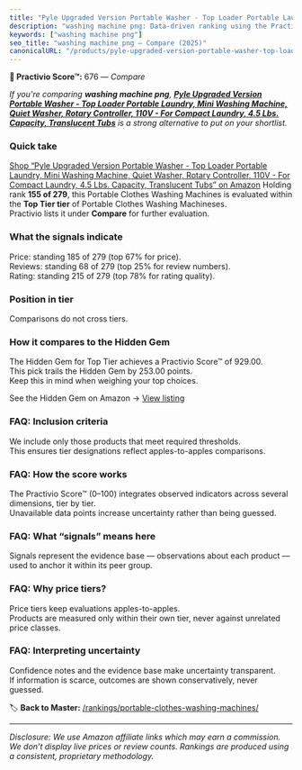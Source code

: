 ```yaml
---
title: "Pyle Upgraded Version Portable Washer - Top Loader Portable Laundry, Mini Washing Machine, Quiet Washer, Rotary Controller, 110V - For Compact Laundry, 4.5 Lbs. Capacity, Translucent Tubs"
description: "washing machine png: Data-driven ranking using the Practivio Score™. Positioned by quality, value, demand, findability, momentum."
keywords: ["washing machine png"]
seo_title: "washing machine png — Compare (2025)"
canonicalURL: "/products/pyle-upgraded-version-portable-washer-top-loader-portable-laundry-mini-washing-machine-quiet-washer-rotary-controller-110v-for-compact-laundry-45-lbs-capacity-translucent-tubs-B074B9ZXWR/"
---
```


**🛒 Practivio Score™:** 676 — _Compare_


*If you're comparing **washing machine png**, **[Pyle Upgraded Version Portable Washer - Top Loader Portable Laundry, Mini Washing Machine, Quiet Washer, Rotary Controller, 110V - For Compact Laundry, 4.5 Lbs. Capacity, Translucent Tubs](https://www.amazon.com/dp/B074B9ZXWR?tag=practivio-20)** is a strong alternative to put on your shortlist.*
### Quick take
[Shop “Pyle Upgraded Version Portable Washer - Top Loader Portable Laundry, Mini Washing Machine, Quiet Washer, Rotary Controller, 110V - For Compact Laundry, 4.5 Lbs. Capacity, Translucent Tubs” on Amazon](https://www.amazon.com/dp/B074B9ZXWR?tag=practivio-20)
Holding rank **155 of 279**, this Portable Clothes Washing Machines is evaluated within the **Top Tier tier** of Portable Clothes Washing Machineses.  
Practivio lists it under **Compare** for further evaluation.

### What the signals indicate
Price: standing 185 of 279 (top 67% for price).  
Reviews: standing 68 of 279 (top 25% for review numbers).  
Rating: standing 215 of 279 (top 78% for rating quality).  

### Position in tier
Comparisons do not cross tiers.

### How it compares to the Hidden Gem
The Hidden Gem for Top Tier achieves a Practivio Score™ of 929.00.  
This pick trails the Hidden Gem by 253.00 points.  
Keep this in mind when weighing your top choices.  

See the Hidden Gem on Amazon → [View listing](https://www.amazon.com/dp/B08B4L4CGG?tag=practivio-20)

### FAQ: Inclusion criteria
We include only those products that meet required thresholds.  
This ensures tier designations reflect apples-to-apples comparisons.

### FAQ: How the score works
The Practivio Score™ (0–100) integrates observed indicators across several dimensions, tier by tier.  
Unavailable data points increase uncertainty rather than being guessed.

### FAQ: What “signals” means here
Signals represent the evidence base — observations about each product — used to anchor it within its peer group.

### FAQ: Why price tiers?
Price tiers keep evaluations apples-to-apples.  
Products are measured only within their own tier, never against unrelated price classes.

### FAQ: Interpreting uncertainty
Confidence notes and the evidence base make uncertainty transparent.  
If information is scarce, outcomes are shown conservatively, never guessed.

<!-- Missing template for Compare/CompareWithinPriceClass -->


🏷️ **Back to Master:** [/rankings/portable-clothes-washing-machines/](/rankings/portable-clothes-washing-machines/)

---
_Disclosure: We use Amazon affiliate links which may earn a commission. We don’t display live prices or review counts. Rankings are produced using a consistent, proprietary methodology._
